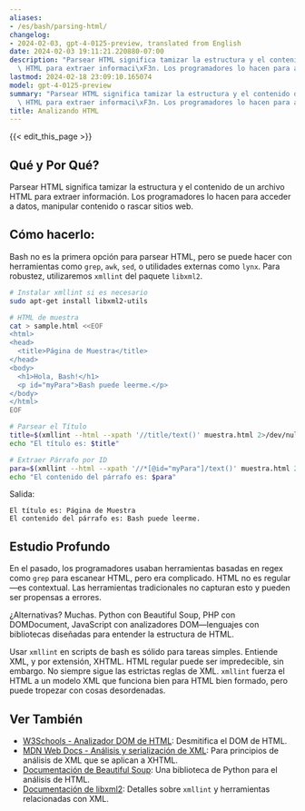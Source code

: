 ```yaml
---
aliases:
- /es/bash/parsing-html/
changelog:
- 2024-02-03, gpt-4-0125-preview, translated from English
date: 2024-02-03 19:11:21.220880-07:00
description: "Parsear HTML significa tamizar la estructura y el contenido de un archivo\
  \ HTML para extraer informaci\xF3n. Los programadores lo hacen para acceder a datos,\u2026"
lastmod: 2024-02-18 23:09:10.165074
model: gpt-4-0125-preview
summary: "Parsear HTML significa tamizar la estructura y el contenido de un archivo\
  \ HTML para extraer informaci\xF3n. Los programadores lo hacen para acceder a datos,\u2026"
title: Analizando HTML
---
```


{{< edit_this_page >}}

## Qué y Por Qué?

Parsear HTML significa tamizar la estructura y el contenido de un archivo HTML para extraer información. Los programadores lo hacen para acceder a datos, manipular contenido o rascar sitios web.

## Cómo hacerlo:

Bash no es la primera opción para parsear HTML, pero se puede hacer con herramientas como `grep`, `awk`, `sed`, o utilidades externas como `lynx`. Para robustez, utilizaremos `xmllint` del paquete `libxml2`.

```bash
# Instalar xmllint si es necesario
sudo apt-get install libxml2-utils

# HTML de muestra
cat > sample.html <<EOF
<html>
<head>
  <title>Página de Muestra</title>
</head>
<body>
  <h1>Hola, Bash!</h1>
  <p id="myPara">Bash puede leerme.</p>
</body>
</html>
EOF

# Parsear el Título
title=$(xmllint --html --xpath '//title/text()' muestra.html 2>/dev/null)
echo "El título es: $title"

# Extraer Párrafo por ID
para=$(xmllint --html --xpath '//*[@id="myPara"]/text()' muestra.html 2>/dev/null)
echo "El contenido del párrafo es: $para"
```

Salida:
```
El título es: Página de Muestra
El contenido del párrafo es: Bash puede leerme.
```

## Estudio Profundo

En el pasado, los programadores usaban herramientas basadas en regex como `grep` para escanear HTML, pero era complicado. HTML no es regular—es contextual. Las herramientas tradicionales no capturan esto y pueden ser propensas a errores.

¿Alternativas? Muchas. Python con Beautiful Soup, PHP con DOMDocument, JavaScript con analizadores DOM—lenguajes con bibliotecas diseñadas para entender la estructura de HTML.

Usar `xmllint` en scripts de bash es sólido para tareas simples. Entiende XML, y por extensión, XHTML. HTML regular puede ser impredecible, sin embargo. No siempre sigue las estrictas reglas de XML. `xmllint` fuerza el HTML a un modelo XML que funciona bien para HTML bien formado, pero puede tropezar con cosas desordenadas.

## Ver También

- [W3Schools - Analizador DOM de HTML](https://www.w3schools.com/xml/dom_intro.asp): Desmitifica el DOM de HTML.
- [MDN Web Docs - Análisis y serialización de XML](https://developer.mozilla.org/es/docs/Web/Guide/Parsing_and_serializing_XML): Para principios de análisis de XML que se aplican a XHTML.
- [Documentación de Beautiful Soup](https://www.crummy.com/software/BeautifulSoup/bs4/doc/): Una biblioteca de Python para el análisis de HTML.
- [Documentación de libxml2](http://xmlsoft.org/): Detalles sobre `xmllint` y herramientas relacionadas con XML.
